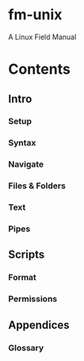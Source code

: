 fm-unix
==========

A Linux Field Manual

# Contents

## Intro

### Setup

### Syntax

### Navigate

### Files & Folders

### Text

### Pipes

## Scripts

### Format

### Permissions

## Appendices

### Glossary
